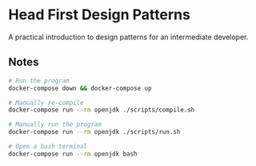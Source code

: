 # Head First Design Patterns

A practical introduction to design patterns for an intermediate developer.

## Notes

```bash
# Run the program
docker-compose down && docker-compose up

# Manually re-compile
docker-compose run --rm openjdk ./scripts/compile.sh

# Manually run the program
docker-compose run --rm openjdk ./scripts/run.sh

# Open a bash terminal
docker-compose run --rm openjdk bash
```
